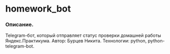 # homework_bot
### Описание. 

Telegram-бот, который отправляет статус проверки домашней работы Яндекс.Практикума. Автор: Бурцев Никита. Технологии: python, python-telegram-bot.
